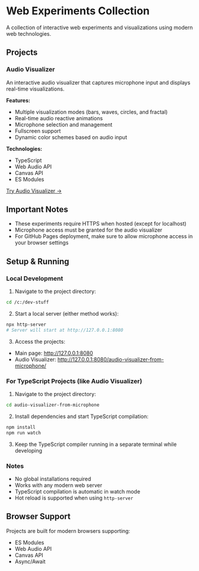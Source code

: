 # Web Experiments Collection

A collection of interactive web experiments and visualizations using modern web technologies.

## Projects

### Audio Visualizer
An interactive audio visualizer that captures microphone input and displays real-time visualizations.

**Features:**
- Multiple visualization modes (bars, waves, circles, and fractal)
- Real-time audio reactive animations
- Microphone selection and management
- Fullscreen support
- Dynamic color schemes based on audio input

**Technologies:**
- TypeScript
- Web Audio API
- Canvas API
- ES Modules

[Try Audio Visualizer →](./audio-visualizer-from-microphone/)

## Important Notes
- These experiments require HTTPS when hosted (except for localhost)
- Microphone access must be granted for the audio visualizer
- For GitHub Pages deployment, make sure to allow microphone access in your browser settings

## Setup & Running

### Local Development
1. Navigate to the project directory:
```bash
cd /c:/dev-stuff
```

2. Start a local server (either method works):
```bash
npx http-server
# Server will start at http://127.0.0.1:8080
```

3. Access the projects:
- Main page: http://127.0.0.1:8080
- Audio Visualizer: http://127.0.0.1:8080/audio-visualizer-from-microphone/

### For TypeScript Projects (like Audio Visualizer)
1. Navigate to the project directory:
```bash
cd audio-visualizer-from-microphone
```

2. Install dependencies and start TypeScript compilation:
```bash
npm install
npm run watch
```

3. Keep the TypeScript compiler running in a separate terminal while developing

### Notes
- No global installations required
- Works with any modern web server
- TypeScript compilation is automatic in watch mode
- Hot reload is supported when using `http-server`

## Browser Support
Projects are built for modern browsers supporting:
- ES Modules
- Web Audio API
- Canvas API
- Async/Await

